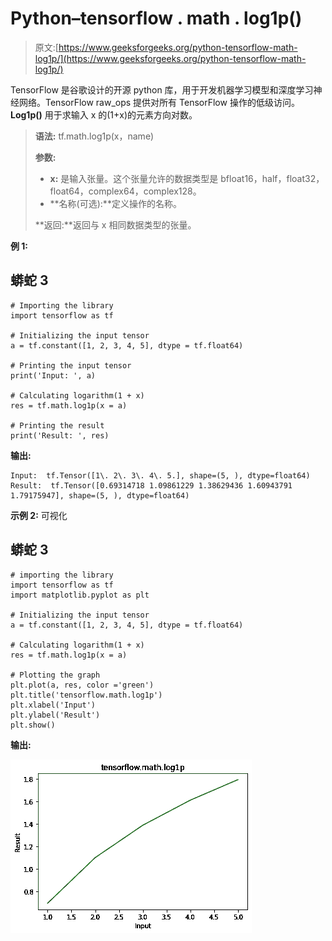 # Python–tensorflow . math . log1p()

> 原文:[https://www.geeksforgeeks.org/python-tensorflow-math-log1p/](https://www.geeksforgeeks.org/python-tensorflow-math-log1p/)

TensorFlow 是谷歌设计的开源 python 库，用于开发机器学习模型和深度学习神经网络。TensorFlow raw_ops 提供对所有 TensorFlow 操作的低级访问。 **Log1p()** 用于求输入 x 的(1+x)的元素方向对数。

> **语法:** tf.math.log1p(x，name)
> 
> **参数:**
> 
> *   **x:** 是输入张量。这个张量允许的数据类型是 bfloat16，half，float32，float64，complex64，complex128。
> *   **名称(可选):**定义操作的名称。
> 
> **返回:**返回与 x 相同数据类型的张量。

**例 1:**

## 蟒蛇 3

```
# Importing the library
import tensorflow as tf

# Initializing the input tensor
a = tf.constant([1, 2, 3, 4, 5], dtype = tf.float64)

# Printing the input tensor
print('Input: ', a)

# Calculating logarithm(1 + x)
res = tf.math.log1p(x = a)

# Printing the result
print('Result: ', res)
```

**输出:**

```
Input:  tf.Tensor([1\. 2\. 3\. 4\. 5.], shape=(5, ), dtype=float64)
Result:  tf.Tensor([0.69314718 1.09861229 1.38629436 1.60943791 1.79175947], shape=(5, ), dtype=float64)

```

**示例 2:** 可视化

## 蟒蛇 3

```
# importing the library
import tensorflow as tf
import matplotlib.pyplot as plt

# Initializing the input tensor
a = tf.constant([1, 2, 3, 4, 5], dtype = tf.float64)

# Calculating logarithm(1 + x)
res = tf.math.log1p(x = a)

# Plotting the graph
plt.plot(a, res, color ='green')
plt.title('tensorflow.math.log1p')
plt.xlabel('Input')
plt.ylabel('Result')
plt.show()
```

**输出:**

![](img/ea94dd04c7911d65b1d49eda886d38d6.png)